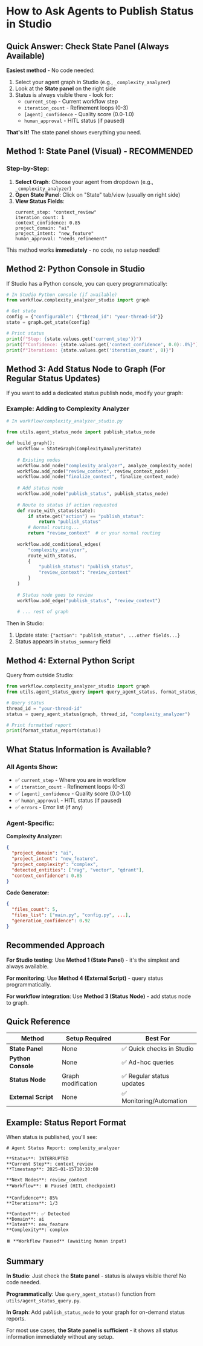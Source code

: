 # How to Ask Agents to Publish Status in Studio

## Quick Answer: Check State Panel (Always Available)

**Easiest method** - No code needed:

1. Select your agent graph in Studio (e.g., `_complexity_analyzer`)
2. Look at the **State panel** on the right side
3. Status is always visible there - look for:
   - `current_step` - Current workflow step
   - `iteration_count` - Refinement loops (0-3)
   - `[agent]_confidence` - Quality score (0.0-1.0)
   - `human_approval` - HITL status (if paused)

**That's it!** The state panel shows everything you need.

## Method 1: State Panel (Visual) - RECOMMENDED

### Step-by-Step:

1. **Select Graph**: Choose your agent from dropdown (e.g., `_complexity_analyzer`)
2. **Open State Panel**: Click on "State" tab/view (usually on right side)
3. **View Status Fields**:
   ```
   current_step: "context_review"
   iteration_count: 1
   context_confidence: 0.85
   project_domain: "ai"
   project_intent: "new_feature"
   human_approval: "needs_refinement"
   ```

This method works **immediately** - no code, no setup needed!

## Method 2: Python Console in Studio

If Studio has a Python console, you can query programmatically:

```python
# In Studio Python console (if available)
from workflow.complexity_analyzer_studio import graph

# Get state
config = {"configurable": {"thread_id": "your-thread-id"}}
state = graph.get_state(config)

# Print status
print(f"Step: {state.values.get('current_step')}")
print(f"Confidence: {state.values.get('context_confidence', 0.0):.0%}")
print(f"Iterations: {state.values.get('iteration_count', 0)}")
```

## Method 3: Add Status Node to Graph (For Regular Status Updates)

If you want to add a dedicated status publish node, modify your graph:

### Example: Adding to Complexity Analyzer

```python
# In workflow/complexity_analyzer_studio.py

from utils.agent_status_node import publish_status_node

def build_graph():
    workflow = StateGraph(ComplexityAnalyzerState)
    
    # Existing nodes
    workflow.add_node("complexity_analyzer", analyze_complexity_node)
    workflow.add_node("review_context", review_context_node)
    workflow.add_node("finalize_context", finalize_context_node)
    
    # Add status node
    workflow.add_node("publish_status", publish_status_node)
    
    # Route to status if action requested
    def route_with_status(state):
        if state.get("action") == "publish_status":
            return "publish_status"
        # Normal routing...
        return "review_context"  # or your normal routing
    
    workflow.add_conditional_edges(
        "complexity_analyzer",
        route_with_status,
        {
            "publish_status": "publish_status",
            "review_context": "review_context"
        }
    )
    
    # Status node goes to review
    workflow.add_edge("publish_status", "review_context")
    
    # ... rest of graph
```

Then in Studio:
1. Update state: `{"action": "publish_status", ...other fields...}`
2. Status appears in `status_summary` field

## Method 4: External Python Script

Query from outside Studio:

```python
from workflow.complexity_analyzer_studio import graph
from utils.agent_status_query import query_agent_status, format_status_report

# Query status
thread_id = "your-thread-id"
status = query_agent_status(graph, thread_id, "complexity_analyzer")

# Print formatted report
print(format_status_report(status))
```

## What Status Information is Available?

### All Agents Show:
- ✅ `current_step` - Where you are in workflow
- ✅ `iteration_count` - Refinement loops (0-3)
- ✅ `[agent]_confidence` - Quality score (0.0-1.0)
- ✅ `human_approval` - HITL status (if paused)
- ✅ `errors` - Error list (if any)

### Agent-Specific:

**Complexity Analyzer:**
```json
{
  "project_domain": "ai",
  "project_intent": "new_feature", 
  "project_complexity": "complex",
  "detected_entities": ["rag", "vector", "qdrant"],
  "context_confidence": 0.85
}
```

**Code Generator:**
```json
{
  "files_count": 5,
  "files_list": ["main.py", "config.py", ...],
  "generation_confidence": 0.92
}
```

## Recommended Approach

**For Studio testing**: Use **Method 1 (State Panel)** - it's the simplest and always available.

**For monitoring**: Use **Method 4 (External Script)** - query status programmatically.

**For workflow integration**: Use **Method 3 (Status Node)** - add status node to graph.

## Quick Reference

| Method | Setup Required | Best For |
|--------|---------------|----------|
| **State Panel** | None | ✅ Quick checks in Studio |
| **Python Console** | None | ✅ Ad-hoc queries |
| **Status Node** | Graph modification | ✅ Regular status updates |
| **External Script** | None | ✅ Monitoring/Automation |

## Example: Status Report Format

When status is published, you'll see:

```
# Agent Status Report: complexity_analyzer

**Status**: INTERRUPTED
**Current Step**: context_review
**Timestamp**: 2025-01-15T10:30:00

**Next Nodes**: review_context
**Workflow**: ⏸️ Paused (HITL checkpoint)

**Confidence**: 85%
**Iterations**: 1/3

**Context**: ✅ Detected
**Domain**: ai
**Intent**: new_feature
**Complexity**: complex

⏸️ **Workflow Paused** (awaiting human input)
```

## Summary

**In Studio**: Just check the **State panel** - status is always visible there! No code needed.

**Programmatically**: Use `query_agent_status()` function from `utils/agent_status_query.py`.

**In Graph**: Add `publish_status_node` to your graph for on-demand status reports.

For most use cases, **the State panel is sufficient** - it shows all status information immediately without any setup.

